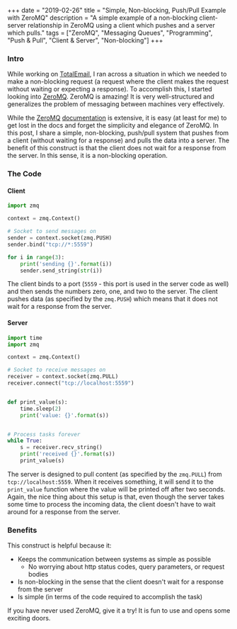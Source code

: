 +++
date = "2019-02-26"
title = "Simple, Non-blocking, Push/Pull Example with ZeroMQ"
description = "A simple example of a non-blocking client-server relationship in ZeroMQ using a client which pushes and a server which pulls."
tags = ["ZeroMQ", "Messaging Queues", "Programming", "Push & Pull", "Client & Server", "Non-blocking"]
+++

### Intro

While working on [TotalEmail](https://totalemail.io), I ran across a situation in which we needed to make a non-blocking request (a request where the client makes the request without waiting or expecting a response). To accomplish this, I started looking into [ZeroMQ](http://zeromq.org/). ZeroMQ is amazing! It is very well-structured and generalizes the problem of messaging between machines very effectively.

While the [ZeroMQ](http://zeromq.org/) [documentation](http://zguide.zeromq.org/page:all) is extensive, it is easy (at least for me) to get lost in the docs and forget the simplicity and elegance of ZeroMQ. In this post, I share a simple, non-blocking, push/pull system that pushes from a client (without waiting for a response) and pulls the data into a server. The benefit of this construct is that the client does not wait for a response from the server. In this sense, it is a non-blocking operation.

### The Code

#### Client

```python
import zmq

context = zmq.Context()

# Socket to send messages on
sender = context.socket(zmq.PUSH)
sender.bind("tcp://*:5559")

for i in range(3):
    print('sending {}'.format(i))
    sender.send_string(str(i))

```

The client binds to a port (`5559` - this port is used in the server code as well) and then sends the numbers zero, one, and two to the server. The client pushes data (as specified by the `zmq.PUSH`) which means that it does not wait for a response from the server.

#### Server

```python
import time
import zmq

context = zmq.Context()

# Socket to receive messages on
receiver = context.socket(zmq.PULL)
receiver.connect("tcp://localhost:5559")


def print_value(s):
    time.sleep(2)
    print('value: {}'.format(s))


# Process tasks forever
while True:
    s = receiver.recv_string()
    print('received {}'.format(s))
    print_value(s)

```

The server is designed to pull content (as specified by the `zmq.PULL`) from `tcp://localhost:5559`. When it receives something, it will send it to the `print_value` function where the value will be printed off after two seconds. Again, the nice thing about this setup is that, even though the server takes some time to process the incoming data, the client doesn't have to wait around for a response from the server.

### Benefits

This construct is helpful because it:

- Keeps the communication between systems as simple as possible
    - No worrying about http status codes, query parameters, or request bodies
- Is non-blocking in the sense that the client doesn't wait for a response from the server
- Is simple (in terms of the code required to accomplish the task)

If you have never used ZeroMQ, give it a try! It is fun to use and opens some exciting doors.
